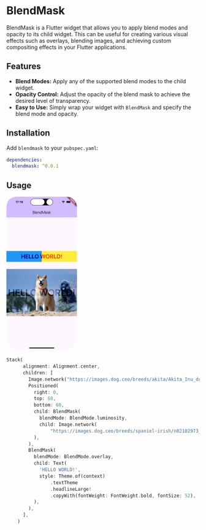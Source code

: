 # BlendMask

BlendMask is a Flutter widget that allows you to apply blend modes and opacity to its child widget. This can be useful for creating various visual effects such as overlays, blending images, and achieving custom compositing effects in your Flutter applications.

## Features

- **Blend Modes:** Apply any of the supported blend modes to the child widget.
- **Opacity Control:** Adjust the opacity of the blend mask to achieve the desired level of transparency.
- **Easy to Use:** Simply wrap your widget with `BlendMask` and specify the blend mode and opacity.

## Installation

Add `blendmask` to your `pubspec.yaml`:

```yaml
dependencies:
  blendmask: ^0.0.1
```
## Usage

<img src="https://raw.githubusercontent.com/emrhnzngn/blendmask/main/example.png" alt="Example" height="400"/>

```dart
Stack(
      alignment: Alignment.center,
      children: [
        Image.network("https://images.dog.ceo/breeds/akita/Akita_Inu_dog.jpg"),
        Positioned(
          right: 0,
          top: 60,
          bottom: 60,
          child: BlendMask(
            blendMode: BlendMode.luminosity,
            child: Image.network(
                "https://images.dog.ceo/breeds/spaniel-irish/n02102973_634.jpg"),
          ),
        ),
        BlendMask(
          blendMode: BlendMode.overlay,
          child: Text(
            'HELLO WORLD!',
            style: Theme.of(context)
                .textTheme
                .headlineLarge!
                .copyWith(fontWeight: FontWeight.bold, fontSize: 52),
          ),
        ),
      ],
    )
```
